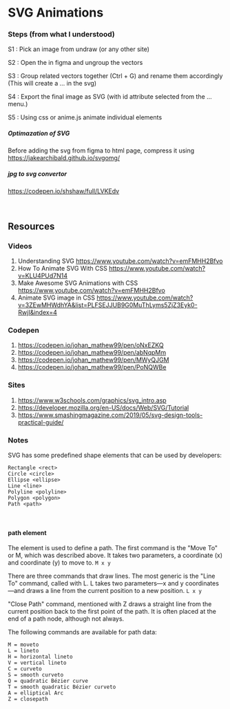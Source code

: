 # SVG Animations


### Steps (from what I understood)

S1 : Pick an image from undraw (or any other site)  

S2 : Open the in figma and ungroup the vectors

S3 : Group related vectors together (Ctrl + G) and rename them accordingly (This will create a <g id='blah'>...</g> in the svg)

S4 : Export the final image as SVG (with id attribute selected from the ... menu.)

S5 : Using css or anime.js animate individual elements

##### Optimazation of SVG

Before adding the svg from figma to html page, compress it using https://jakearchibald.github.io/svgomg/

##### jpg to svg convertor

https://codepen.io/shshaw/full/LVKEdv

<br />

## Resources

### Videos

1. Understanding SVG  https://www.youtube.com/watch?v=emFMHH2Bfvo
2. How To Animate SVG With CSS  https://www.youtube.com/watch?v=KLU4PUd7N14
3. Make Awesome SVG Animations with CSS https://www.youtube.com/watch?v=emFMHH2Bfvo
4. Animate SVG image in CSS  https://www.youtube.com/watch?v=3ZEwMHWdhYA&list=PLFSEJJUB9G0MuThLyms5ZjZ3Eyk0-RwjI&index=4


### Codepen

1. https://codepen.io/johan_mathew99/pen/oNxEZKQ
2. https://codepen.io/johan_mathew99/pen/abNqpMm
3. https://codepen.io/johan_mathew99/pen/MWyQJGM
4. https://codepen.io/johan_mathew99/pen/PoNQWBe


### Sites

1. https://www.w3schools.com/graphics/svg_intro.asp
2. https://developer.mozilla.org/en-US/docs/Web/SVG/Tutorial
3. https://www.smashingmagazine.com/2019/05/svg-design-tools-practical-guide/





### Notes

SVG has some predefined shape elements that can be used by developers:

    Rectangle <rect>
    Circle <circle>
    Ellipse <ellipse>
    Line <line>
    Polyline <polyline>
    Polygon <polygon>
    Path <path>
    
<br />    

#### path element
  
The <path> element is used to define a path. The first command is the "Move To" or M, which was described above. It takes two parameters, a coordinate (x) and coordinate (y) to move to. ``` M x y ```

There are three commands that draw lines. The most generic is the "Line To" command, called with L. L takes two parameters—x and y coordinates—and draws a line from the current position to a new position. ``` L x y ```

 "Close Path" command, mentioned with Z draws a straight line from the current position back to the first point of the path. It is often placed at the end of a path node, although not always. 

 
 
The following commands are available for path data:

    M = moveto
    L = lineto
    H = horizontal lineto
    V = vertical lineto
    C = curveto
    S = smooth curveto
    Q = quadratic Bézier curve
    T = smooth quadratic Bézier curveto
    A = elliptical Arc
    Z = closepath
